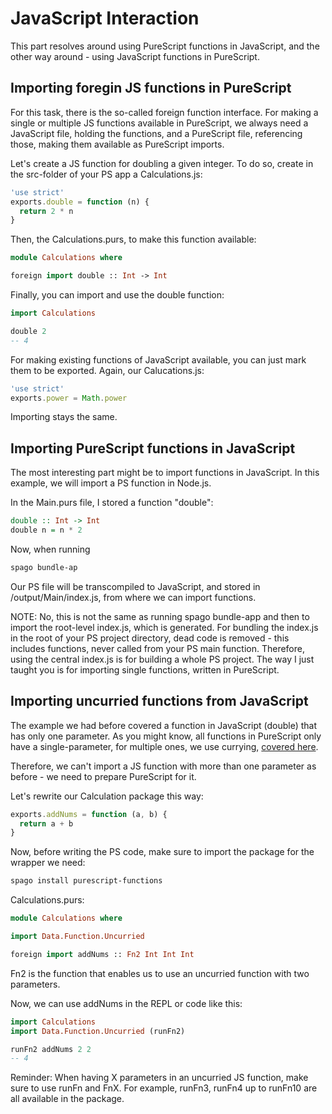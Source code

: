 # JavaScript Interaction

This part resolves around using PureScript functions in JavaScript, and the other way around - using JavaScript functions in 
PureScript. 

## Importing foregin JS functions in PureScript 

For this task, there is the so-called foreign function interface. For making a single or multiple JS functions 
available in PureScript, we always need a JavaScript file, holding the functions, and a PureScript file, referencing those, making them available as PureScript imports. 

Let's create a JS function for doubling a given integer. To do so, create in the src-folder of your PS app a Calculations.js: 

```javascript
'use strict'
exports.double = function (n) {
  return 2 * n
}
```

Then, the Calculations.purs, to make this function available: 

```haskell 
module Calculations where

foreign import double :: Int -> Int
```

Finally, you can import and use the double function: 

```haskell 
import Calculations 

double 2 
-- 4
```

For making existing functions of JavaScript available, you can just mark them to be exported. Again, our Calucations.js: 

```javascript
'use strict'
exports.power = Math.power
```

Importing stays the same. 

## Importing PureScript functions in JavaScript 

The most interesting part might be to import functions in JavaScript. In this example, we will import a PS function in Node.js. 

In the Main.purs file, I stored a function "double": 

```haskell
double :: Int -> Int 
double n = n * 2 
```

Now, when running 
```bash
spago bundle-ap
```
Our PS file will be transcompiled to JavaScript, and stored in /output/Main/index.js, from where we can import functions. 

NOTE: No, this is not the same as running spago bundle-app and then to import the root-level index.js, which is generated. For bundling the index.js in the root of your PS project directory, dead code is removed - this includes functions, never called from your PS main function. 
Therefore, using the central index.js is for building a whole PS project. The way I just taught you is for importing single functions, written in PureScript. 

## Importing uncurried functions from JavaScript

The example we had before covered a function in JavaScript (double) that has only one parameter. As you might know, all functions in PureScript only have a single-parameter, for multiple ones, we use currying, [covered here](https://github.com/LouisPetrik/cheatsheet/blob/master/purescript.md#writing-a-function-with-more-than-one-parameter). 

Therefore, we can't import a JS function with more than one parameter as before - we need to prepare PureScript for it. 

Let's rewrite our Calculation package this way: 

```javascript 
exports.addNums = function (a, b) {
  return a + b
}
```
Now, before writing the PS code, make sure to import the package for the wrapper we need: 
```bash
spago install purescript-functions
```

Calculations.purs: 

```haskell 
module Calculations where

import Data.Function.Uncurried

foreign import addNums :: Fn2 Int Int Int 
```

Fn2 is the function that enables us to use an uncurried function with two parameters. 

Now, we can use addNums in the REPL or code like this: 

```haskell 
import Calculations 
import Data.Function.Uncurried (runFn2) 

runFn2 addNums 2 2  
-- 4
```

Reminder: When having X parameters in an uncurried JS function, make sure to use runFn and FnX. 
For example, runFn3, runFn4 up to runFn10 are all available in the package. 